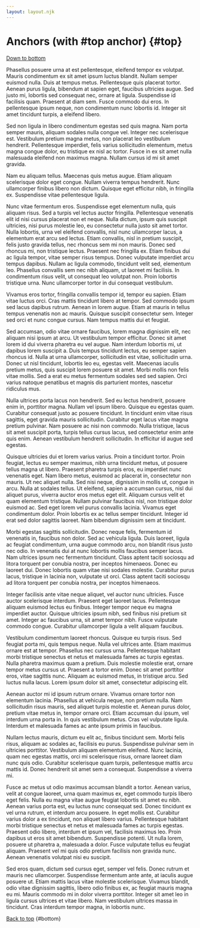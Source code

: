 ```yaml
---
layout: layout.njk
---
```

# Anchors (with #top anchor) {#top}

[Down to bottom](#bottom)

<!-- textlint-disable -->
Phasellus posuere urna at est pellentesque, eleifend tempor ex volutpat. Mauris condimentum ex sit amet ipsum luctus blandit. Nullam semper euismod nulla. Duis at tempus metus. Pellentesque quis placerat tortor. Aenean purus ligula, bibendum at sapien eget, faucibus ultricies augue. Sed justo mi, lobortis sed consequat nec, ornare at ligula. Suspendisse id facilisis quam. Praesent at diam sem. Fusce commodo dui eros. In pellentesque ipsum neque, non condimentum nunc lobortis id. Integer sit amet tincidunt turpis, a eleifend libero.

Sed non ligula in libero condimentum egestas sed quis magna. Nam porta semper mauris, aliquam sodales nulla congue vel. Integer nec scelerisque est. Vestibulum pretium magna metus, non placerat leo vestibulum hendrerit. Pellentesque imperdiet, felis varius sollicitudin elementum, metus magna congue dolor, eu tristique ex nisl ac tortor. Fusce in ex sit amet nulla malesuada eleifend non maximus magna. Nullam cursus id mi sit amet gravida.

Nam eu aliquam tellus. Maecenas quis metus augue. Etiam aliquam scelerisque dolor eget congue. Nullam viverra tempus hendrerit. Nunc ullamcorper finibus libero non dictum. Quisque eget efficitur nibh, in fringilla ex. Suspendisse vitae pellentesque ligula.

Nunc vitae fermentum eros. Suspendisse eget elementum nulla, quis aliquam risus. Sed a turpis vel lectus auctor fringilla. Pellentesque venenatis elit id nisi cursus placerat non et neque. Nulla dictum, ipsum quis suscipit ultricies, nisi purus molestie leo, eu consectetur nulla justo sit amet tortor. Nulla lobortis, urna vel eleifend convallis, nisl nunc ullamcorper lacus, a elementum erat arcu sed lectus. Etiam convallis, nisl in pretium suscipit, felis justo gravida tellus, nec rhoncus sem mi non mauris. Donec sed rhoncus mi, non tristique lectus. Praesent nec fringilla ex. Etiam finibus dui ac ligula tempor, vitae semper risus tempus. Donec vulputate imperdiet arcu tempus dapibus. Nullam ac ligula commodo, tincidunt velit sed, elementum leo. Phasellus convallis sem nec nibh aliquam, ut laoreet mi facilisis. In condimentum risus velit, ut consequat leo volutpat non. Proin lobortis tristique urna. Nunc ullamcorper tortor in dui consequat vestibulum.

Vivamus eros tortor, fringilla convallis tempor id, tempor eu sapien. Etiam vitae luctus orci. Cras mattis tincidunt libero at tempor. Sed commodo ipsum sed lacus dapibus rutrum. Aenean in lorem augue. Etiam at mauris in tellus tempus venenatis non ac mauris. Quisque suscipit consectetur sem. Integer sed orci et nunc congue cursus. Nam tempus mattis dui et feugiat.

Sed accumsan, odio vitae ornare faucibus, lorem magna dignissim elit, nec aliquam nisi ipsum at arcu. Ut vestibulum tempor efficitur. Donec sit amet lorem id dui viverra pharetra eu vel augue. Nam interdum lobortis mi, ut dapibus lorem suscipit a. Duis tempus tincidunt lectus, eu semper sapien rhoncus id. Nulla at urna ullamcorper, sollicitudin est vitae, sollicitudin urna. Donec ut nisl tincidunt, lobortis leo eu, egestas velit. Maecenas iaculis pretium metus, quis suscipit lorem posuere sit amet. Morbi mollis non felis vitae mollis. Sed a erat eu metus fermentum sodales sed sed sapien. Orci varius natoque penatibus et magnis dis parturient montes, nascetur ridiculus mus.

Nulla ultrices porta lacus non hendrerit. Sed eu lectus hendrerit, posuere enim in, porttitor magna. Nullam vel ipsum libero. Quisque eu egestas quam. Curabitur consequat justo ac posuere tincidunt. In tincidunt enim vitae risus sagittis, eget gravida mauris sollicitudin. Curabitur eget lacus vitae magna pretium pulvinar. Nam posuere ac nisi non commodo. Nulla tristique, lacus sit amet suscipit porta, turpis tellus cursus lacus, sed consectetur enim ante quis enim. Aenean vestibulum hendrerit sollicitudin. In efficitur id augue sed egestas.

Quisque ultricies dui et lorem varius varius. Proin a tincidunt tortor. Proin feugiat, lectus eu semper maximus, nibh urna tincidunt metus, ut posuere tellus magna ut libero. Praesent pharetra turpis eros, eu imperdiet nunc venenatis eget. Nam libero metus, euismod ac placerat in, consectetur non mauris. Ut nec aliquet nulla. Sed nisi neque, dignissim in mollis ut, congue in arcu. Nulla at sodales tellus. Ut eleifend, sapien a accumsan cursus, nisl dui aliquet purus, viverra auctor eros metus eget elit. Aliquam cursus velit et quam elementum tristique. Nullam pulvinar faucibus nisl, non tristique dolor euismod ac. Sed eget lorem vel purus convallis lacinia. Vivamus eget condimentum dolor. Proin lobortis ex ac tellus semper tincidunt. Integer id erat sed dolor sagittis laoreet. Nam bibendum dignissim sem at tincidunt.

Morbi egestas sagittis sollicitudin. Donec neque felis, fermentum id venenatis in, faucibus non dolor. Sed ac vehicula ligula. Duis laoreet, ligula ac feugiat condimentum, urna augue commodo arcu, non blandit risus justo nec odio. In venenatis dui at nunc lobortis mollis faucibus semper lacus. Nam ultrices ipsum nec fermentum tincidunt. Class aptent taciti sociosqu ad litora torquent per conubia nostra, per inceptos himenaeos. Donec eu laoreet dui. Donec lobortis quam vitae nisi sodales molestie. Curabitur purus lacus, tristique in lacinia non, vulputate ut orci. Class aptent taciti sociosqu ad litora torquent per conubia nostra, per inceptos himenaeos.

Integer facilisis ante vitae neque aliquet, vel auctor nunc ultricies. Fusce auctor scelerisque interdum. Praesent eget laoreet lacus. Pellentesque aliquam euismod lectus eu finibus. Integer tempor neque eu magna imperdiet auctor. Quisque ultricies ipsum nibh, sed finibus nisi pretium sit amet. Integer ac faucibus urna, sit amet tempor nibh. Fusce vulputate commodo congue. Curabitur ullamcorper ligula a velit aliquam faucibus.

Vestibulum condimentum laoreet rhoncus. Quisque eu turpis risus. Sed feugiat porta mi, quis tempus neque. Nulla vel ultrices ante. Etiam maximus ornare est at tempor. Phasellus nec cursus urna. Pellentesque habitant morbi tristique senectus et netus et malesuada fames ac turpis egestas. Nulla pharetra maximus quam a pretium. Duis molestie molestie erat, ornare tempor metus cursus ut. Praesent a tortor enim. Donec sit amet porttitor eros, vitae sagittis nunc. Aliquam ac euismod metus, in tristique arcu. Sed luctus nulla lacus. Lorem ipsum dolor sit amet, consectetur adipiscing elit.

Aenean auctor mi id ipsum rutrum ornare. Vivamus ornare tortor non elementum lacinia. Phasellus at vehicula neque, non pretium nulla. Nam sollicitudin risus mauris, sed aliquet turpis molestie et. Aenean purus dolor, pretium vitae metus in, tempor ornare orci. Etiam accumsan dui ipsum, vel interdum urna porta in. In quis vestibulum metus. Cras vel vulputate ligula. Interdum et malesuada fames ac ante ipsum primis in faucibus.

Nullam lectus mauris, dictum eu elit ac, finibus tincidunt sem. Morbi felis risus, aliquam ac sodales ac, facilisis eu purus. Suspendisse pulvinar sem in ultricies porttitor. Vestibulum aliquam elementum eleifend. Nunc lacinia, quam nec egestas mattis, orci mi scelerisque risus, ornare laoreet diam nunc quis odio. Curabitur scelerisque quam turpis, pellentesque mattis arcu mattis id. Donec hendrerit sit amet sem a consequat. Suspendisse a viverra mi.

Fusce ac metus ut odio maximus accumsan blandit a tortor. Aenean varius, velit at congue laoreet, urna quam maximus ex, eget commodo turpis libero eget felis. Nulla eu magna vitae augue feugiat lobortis sit amet eu nibh. Aenean varius porta est, eu luctus nunc consequat sed. Donec tincidunt ex vel urna rutrum, et interdum arcu posuere. In eget mollis est. Curabitur varius dolor a ex tincidunt, non aliquet libero varius. Pellentesque habitant morbi tristique senectus et netus et malesuada fames ac turpis egestas. Praesent odio libero, interdum et ipsum vel, facilisis maximus leo. Proin dapibus ut eros sit amet bibendum. Suspendisse potenti. Ut nulla lorem, posuere ut pharetra a, malesuada a dolor. Fusce vulputate tellus eu feugiat aliquam. Praesent vel mi quis odio pretium facilisis non gravida nunc. Aenean venenatis volutpat nisi eu suscipit.

Sed eros quam, dictum sed cursus eget, semper vel felis. Donec rutrum et mauris nec ullamcorper. Suspendisse fermentum ante ante, at iaculis augue posuere ut. Etiam mattis lacus vitae molestie scelerisque. Vivamus blandit, odio vitae dignissim sagittis, libero odio finibus ex, ac feugiat mauris magna eu mi. Mauris commodo mi in dolor viverra porttitor. Integer sit amet leo in ligula cursus ultrices et vitae libero. Nam vestibulum ultrices massa in tincidunt. Cras interdum tempor magna, in lobortis nunc.
<!-- textlint-enable -->

[Back to top](#top) {#bottom}
